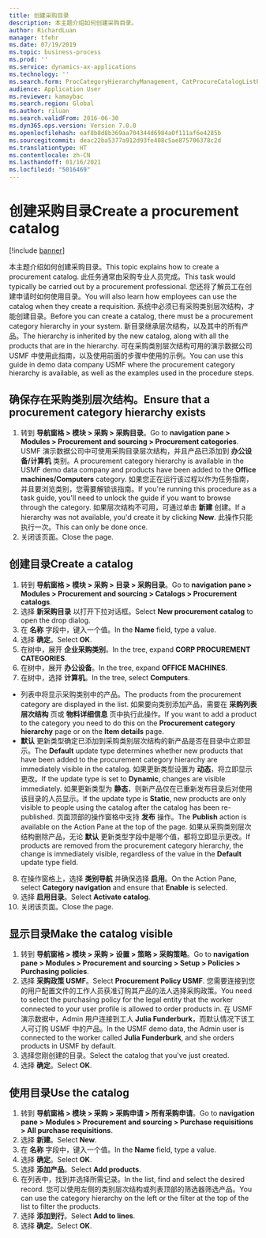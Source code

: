 ```yaml
---
title: 创建采购目录
description: 本主题介绍如何创建采购目录。
author: RichardLuan
manager: tfehr
ms.date: 07/19/2019
ms.topic: business-process
ms.prod: ''
ms.service: dynamics-ax-applications
ms.technology: ''
ms.search.form: ProcCategoryHierarchyManagement, CatProcureCatalogListPage, CatProcureCatalogCreate, CatProcureCatalogEdit, SysPolicyListPage, SysPolicy, CatCatalogPolicyRule, PurchReqTableListPage, PurchReqCreate, PurchReqTable, PurchReqAddItem
audience: Application User
ms.reviewer: kamaybac
ms.search.region: Global
ms.author: riluan
ms.search.validFrom: 2016-06-30
ms.dyn365.ops.version: Version 7.0.0
ms.openlocfilehash: eaf8b8d8b369aa704344d6984a0f111af6e4285b
ms.sourcegitcommit: deac22ba5377a912d93fe408c5ae875706378c2d
ms.translationtype: HT
ms.contentlocale: zh-CN
ms.lasthandoff: 01/16/2021
ms.locfileid: "5016469"
---
```

# <a name="create-a-procurement-catalog"></a><span data-ttu-id="c6212-103">创建采购目录</span><span class="sxs-lookup"><span data-stu-id="c6212-103">Create a procurement catalog</span></span>

[!include [banner](../../includes/banner.md)]

<span data-ttu-id="c6212-104">本主题介绍如何创建采购目录。</span><span class="sxs-lookup"><span data-stu-id="c6212-104">This topic explains how to create a procurement catalog.</span></span> <span data-ttu-id="c6212-105">此任务通常由采购专业人员完成。</span><span class="sxs-lookup"><span data-stu-id="c6212-105">This task would typically be carried out by a procurement professional.</span></span> <span data-ttu-id="c6212-106">您还将了解员工在创建申请时如何使用目录。</span><span class="sxs-lookup"><span data-stu-id="c6212-106">You will also learn how employees can use the catalog when they create a requisition.</span></span> <span data-ttu-id="c6212-107">系统中必须已有采购类别层次结构，才能创建目录。</span><span class="sxs-lookup"><span data-stu-id="c6212-107">Before you can create a catalog, there must be a procurement category hierarchy in your system.</span></span> <span data-ttu-id="c6212-108">新目录继承层次结构，以及其中的所有产品。</span><span class="sxs-lookup"><span data-stu-id="c6212-108">The hierarchy is inherited by the new catalog, along with all the products that are in the hierarchy.</span></span> <span data-ttu-id="c6212-109">可在采购类别层次结构可用的演示数据公司 USMF 中使用此指南，以及使用前面的步骤中使用的示例。</span><span class="sxs-lookup"><span data-stu-id="c6212-109">You can use this guide in demo data company USMF where the procurement category hierarchy is available, as well as the examples used in the procedure steps.</span></span>


## <a name="ensure-that-a-procurement-category-hierarchy-exists"></a><span data-ttu-id="c6212-110">确保存在采购类别层次结构。</span><span class="sxs-lookup"><span data-stu-id="c6212-110">Ensure that a procurement category hierarchy exists</span></span>
1. <span data-ttu-id="c6212-111">转到 **导航窗格 > 模块 > 采购 > 采购目录**。</span><span class="sxs-lookup"><span data-stu-id="c6212-111">Go to **navigation pane > Modules > Procurement and sourcing > Procurement categories**.</span></span> <span data-ttu-id="c6212-112">USMF 演示数据公司中可使用采购目录层次结构，并且产品已添加到 **办公设备/计算机** 类别。</span><span class="sxs-lookup"><span data-stu-id="c6212-112">A procurement category hierarchy is available in the USMF demo data company and products have been added to the **Office machines/Computers** category.</span></span> <span data-ttu-id="c6212-113">如果您正在运行该过程以作为任务指南，并且要浏览类别，您需要解锁该指南。</span><span class="sxs-lookup"><span data-stu-id="c6212-113">If you're running this procedure as a task guide, you'll need to unlock the guide if you want to browse through the category.</span></span> <span data-ttu-id="c6212-114">如果层次结构不可用，可通过单击 **新建** 创建。</span><span class="sxs-lookup"><span data-stu-id="c6212-114">If a hierarchy was not available, you'd create it by clicking **New**.</span></span> <span data-ttu-id="c6212-115">此操作只能执行一次。</span><span class="sxs-lookup"><span data-stu-id="c6212-115">This can only be done once.</span></span>  
2. <span data-ttu-id="c6212-116">关闭该页面。</span><span class="sxs-lookup"><span data-stu-id="c6212-116">Close the page.</span></span>

## <a name="create-a-catalog"></a><span data-ttu-id="c6212-117">创建目录</span><span class="sxs-lookup"><span data-stu-id="c6212-117">Create a catalog</span></span>
1. <span data-ttu-id="c6212-118">转到 **导航窗格 > 模块 > 采购 > 目录 > 采购目录**。</span><span class="sxs-lookup"><span data-stu-id="c6212-118">Go to **navigation pane > Modules > Procurement and sourcing > Catalogs > Procurement catalogs**.</span></span>
2. <span data-ttu-id="c6212-119">选择 **新采购目录** 以打开下拉对话框。</span><span class="sxs-lookup"><span data-stu-id="c6212-119">Select **New procurement catalog** to open the drop dialog.</span></span>
3. <span data-ttu-id="c6212-120">在 **名称** 字段中，键入一个值。</span><span class="sxs-lookup"><span data-stu-id="c6212-120">In the **Name** field, type a value.</span></span>
4. <span data-ttu-id="c6212-121">选择 **确定**。</span><span class="sxs-lookup"><span data-stu-id="c6212-121">Select **OK**.</span></span>
5. <span data-ttu-id="c6212-122">在树中，展开 **企业采购类别**。</span><span class="sxs-lookup"><span data-stu-id="c6212-122">In the tree, expand **CORP PROCUREMENT CATEGORIES**.</span></span>
6. <span data-ttu-id="c6212-123">在树中，展开 **办公设备**。</span><span class="sxs-lookup"><span data-stu-id="c6212-123">In the tree, expand **OFFICE MACHINES**.</span></span>
7. <span data-ttu-id="c6212-124">在树中，选择 **计算机**。</span><span class="sxs-lookup"><span data-stu-id="c6212-124">In the tree, select **Computers**.</span></span>

  - <span data-ttu-id="c6212-125">列表中将显示采购类别中的产品。</span><span class="sxs-lookup"><span data-stu-id="c6212-125">The products from the procurement category are displayed in the list.</span></span> <span data-ttu-id="c6212-126">如果要向类别添加产品，需要在 **采购列表层次结构** 页或 **物料详细信息** 页中执行此操作。</span><span class="sxs-lookup"><span data-stu-id="c6212-126">If you want to add a product to the category you need to do this on the **Procurement category hierarchy** page or on the **Item details** page.</span></span>  
  - <span data-ttu-id="c6212-127">**默认** 更新类型确定已添加到采购类别层次结构的新产品是否在目录中立即显示。</span><span class="sxs-lookup"><span data-stu-id="c6212-127">The **Default** update type determines whether new products that have been added to the procurement category hierarchy are immediately visible in the catalog.</span></span> <span data-ttu-id="c6212-128">如果更新类型设置为 **动态**，将立即显示更改。</span><span class="sxs-lookup"><span data-stu-id="c6212-128">If the update type is set to **Dynamic**, changes are visible immediately.</span></span> <span data-ttu-id="c6212-129">如果更新类型为 **静态**，则新产品仅在已重新发布目录后对使用该目录的人员显示。</span><span class="sxs-lookup"><span data-stu-id="c6212-129">If the update type is **Static**, new products are only visible to people using the catalog after the catalog has been re-published.</span></span> <span data-ttu-id="c6212-130">页面顶部的操作窗格中支持 **发布** 操作。</span><span class="sxs-lookup"><span data-stu-id="c6212-130">The **Publish** action is available on the Action Pane at the top of the page.</span></span> <span data-ttu-id="c6212-131">如果从采购类别层次结构删除产品，无论 **默认** 更新类型字段中是哪个值，都将立即显示更改。</span><span class="sxs-lookup"><span data-stu-id="c6212-131">If products are removed from the procurement category hierarchy, the change is immediately visible, regardless of the value in the **Default** update type field.</span></span>  

8. <span data-ttu-id="c6212-132">在操作窗格上，选择 **类别导航** 并确保选择 **启用**。</span><span class="sxs-lookup"><span data-stu-id="c6212-132">On the Action Pane, select **Category navigation** and ensure that **Enable** is selected.</span></span>
9. <span data-ttu-id="c6212-133">选择 **启用目录**。</span><span class="sxs-lookup"><span data-stu-id="c6212-133">Select **Activate catalog**.</span></span>
10. <span data-ttu-id="c6212-134">关闭该页面。</span><span class="sxs-lookup"><span data-stu-id="c6212-134">Close the page.</span></span>

## <a name="make-the-catalog-visible"></a><span data-ttu-id="c6212-135">显示目录</span><span class="sxs-lookup"><span data-stu-id="c6212-135">Make the catalog visible</span></span>
1. <span data-ttu-id="c6212-136">转到 **导航窗格 > 模块 > 采购 > 设置 > 策略 > 采购策略**。</span><span class="sxs-lookup"><span data-stu-id="c6212-136">Go to **navigation pane > Modules > Procurement and sourcing > Setup > Policies > Purchasing policies**.</span></span>
2. <span data-ttu-id="c6212-137">选择 **采购政策 USMF**。</span><span class="sxs-lookup"><span data-stu-id="c6212-137">Select **Procurement Policy USMF**.</span></span> <span data-ttu-id="c6212-138">您需要连接到您的用户配置文件的工作人员获准订购其产品的法人选择采购政策。</span><span class="sxs-lookup"><span data-stu-id="c6212-138">You need to select the purchasing policy for the legal entity that the worker connected to your user profile is allowed to order products in.</span></span> <span data-ttu-id="c6212-139">在 USMF 演示数据中，Admin 用户连接到工人 **Julia Funderburk**，而默认情况下该工人可订购 USMF 中的产品。</span><span class="sxs-lookup"><span data-stu-id="c6212-139">In the USMF demo data, the Admin user is connected to the worker called **Julia Funderburk**, and she orders products in USMF by default.</span></span>  
3. <span data-ttu-id="c6212-140">选择您刚创建的目录。</span><span class="sxs-lookup"><span data-stu-id="c6212-140">Select the catalog that you've just created.</span></span>
4. <span data-ttu-id="c6212-141">选择 **确定**。</span><span class="sxs-lookup"><span data-stu-id="c6212-141">Select **OK**.</span></span>

## <a name="use-the-catalog"></a><span data-ttu-id="c6212-142">使用目录</span><span class="sxs-lookup"><span data-stu-id="c6212-142">Use the catalog</span></span>
1. <span data-ttu-id="c6212-143">转到 **导航窗格 > 模块 > 采购 > 采购申请 > 所有采购申请**。</span><span class="sxs-lookup"><span data-stu-id="c6212-143">Go to **navigation pane > Modules > Procurement and sourcing > Purchase requisitions > All purchase requisitions**.</span></span>
2. <span data-ttu-id="c6212-144">选择 **新建**。</span><span class="sxs-lookup"><span data-stu-id="c6212-144">Select **New**.</span></span>
3. <span data-ttu-id="c6212-145">在 **名称** 字段中，键入一个值。</span><span class="sxs-lookup"><span data-stu-id="c6212-145">In the **Name** field, type a value.</span></span>
4. <span data-ttu-id="c6212-146">选择 **确定**。</span><span class="sxs-lookup"><span data-stu-id="c6212-146">Select **OK**.</span></span>
5. <span data-ttu-id="c6212-147">选择 **添加产品**。</span><span class="sxs-lookup"><span data-stu-id="c6212-147">Select **Add products**.</span></span>
6. <span data-ttu-id="c6212-148">在列表中，找到并选择所需记录。</span><span class="sxs-lookup"><span data-stu-id="c6212-148">In the list, find and select the desired record.</span></span> <span data-ttu-id="c6212-149">您可以使用左侧的类别层次结构或列表顶部的筛选器筛选产品。</span><span class="sxs-lookup"><span data-stu-id="c6212-149">You can use the category hierarchy on the left or the filter at the top of the list to filter the products.</span></span>  
7. <span data-ttu-id="c6212-150">选择 **添加到行**。</span><span class="sxs-lookup"><span data-stu-id="c6212-150">Select **Add to lines**.</span></span>
8. <span data-ttu-id="c6212-151">选择 **确定**。</span><span class="sxs-lookup"><span data-stu-id="c6212-151">Select **OK**.</span></span>

